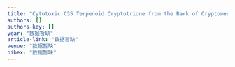 ```yaml
---
title: "Cytotoxic C35 Terpenoid Cryptotrione from the Bark of Cryptomeria japonica"
authors: []
authors-key: []
year: "数据暂缺"
article-link: "数据暂缺"
venue: "数据暂缺"
bibex: "数据暂缺"
---
```

